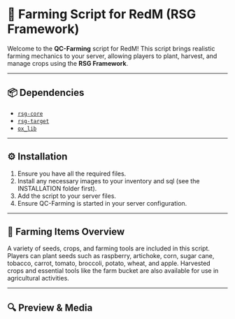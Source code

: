 # 🌾 Farming Script for RedM (RSG Framework)

Welcome to the **QC-Farming** script for RedM! This script brings realistic farming mechanics to your server, allowing players to plant, harvest, and manage crops using the **RSG Framework**.

---

## 📦 Dependencies

- [`rsg-core`](https://github.com/Rexshack-RedM/rsg-core)  
- [`rsg-target`](https://github.com/Rexshack-RedM/rsg-target)  
- [`ox_lib`](https://github.com/overextended/ox_lib)

---

## ⚙️ Installation

1. Ensure you have all the required files.
2. Install any necessary images to your inventory and sql (see the INSTALLATION folder first).
3. Add the script to your server files.
4. Ensure QC-Farming is started in your server configuration.
---

## 🌱 Farming Items Overview

A variety of seeds, crops, and farming tools are included in this script. Players can plant seeds such as raspberry, artichoke, corn, sugar cane, tobacco, carrot, tomato, broccoli, potato, wheat, and apple. Harvested crops and essential tools like the farm bucket are also available for use in agricultural activities.

---

## 🔍 Preview & Media

